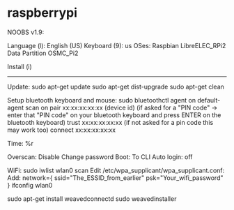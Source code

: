 # raspberrypi

NOOBS v1.9:

Language (l): English (US)
Keyboard (9): us
OSes:
Raspbian
LibreELEC_RPi2
Data Partition
OSMC_Pi2

Install (i)

---


Update:
sudo apt-get update
sudo apt-get dist-upgrade
sudo apt-get clean

Setup bluetooth keyboard and mouse:
sudo bluetoothctl
agent on
default-agent
scan on
pair xx:xx:xx:xx:xx (device id)
(if asked for a "PIN code" -> enter that "PIN code" on your bluetooth keyboard and press ENTER on the bluetooth keyboard)
trust xx:xx:xx:xx:xx (if not asked for a pin code this may work too)
connect xx:xx:xx:xx:xx

Time:
%r

Overscan: Disable
Change password
Boot: To CLI
Auto login: off

WiFi:
sudo iwlist wlan0 scan
Edit /etc/wpa_supplicant/wpa_supplicant.conf:
Add:
network={
    ssid="The_ESSID_from_earlier"
    psk="Your_wifi_password"
}
ifconfig wlan0


sudo apt-get install weavedconnectd
sudo weavedinstaller
